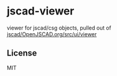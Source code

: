 # jscad-viewer

viewer for jscad/csg objects, pulled out of [jscad/OpenJSCAD.org/src/ui/viewer](https://github.com/jscad/OpenJSCAD.org/tree/master/src/ui/viewer)

## License

MIT
